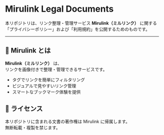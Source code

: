 # Mirulink Legal Documents

本リポジトリは、リンク整理・管理サービス **Mirulink（ミルリンク）** に関する  
「プライバシーポリシー」および「利用規約」を公開するためのものです。

---

## 📘 Mirulink とは

**Mirulink（ミルリンク）** は、  
リンクを画像付きで整理・管理できるサービスです。

- タグでリンクを簡単にフィルタリング
- ビジュアルで見やすいリンク管理
- スマートなブックマーク体験を提供

## 🪪 ライセンス

本リポジトリに含まれる文書の著作権は Mirulink に帰属します。  
無断転載・複製を禁じます。
